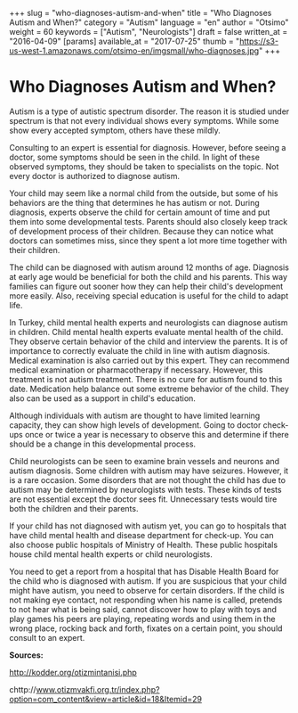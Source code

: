 +++
slug = "who-diagnoses-autism-and-when"
title = "Who Diagnoses Autism and When?"
category = "Autism"
language = "en"
author = "Otsimo"
weight = 60
keywords = ["Autism", "Neurologists"]
draft = false
written_at = "2016-04-09"
[params]
available_at = "2017-07-25"
thumb = "https://s3-us-west-1.amazonaws.com/otsimo-en/imgsmall/who-diagnoses.jpg"
+++

# Who Diagnoses Autism and When?

Autism is a type of autistic spectrum disorder. The reason it is studied under spectrum is that not every individual shows every symptoms. While some show every accepted symptom, others have these mildly.

Consulting to an expert is essential for diagnosis. However, before seeing a doctor, some symptoms should be seen in the child. In light of these observed symptoms, they should be taken to specialists on the topic. Not every doctor is authorized to diagnose autism.

Your child may seem like a normal child from the outside, but some of his behaviors are the thing that determines he has autism or not. During diagnosis, experts observe the child for certain amount of time and put them into some developmental tests. Parents should also closely keep track of development process of their children. Because they can notice what doctors can sometimes miss, since they spent a lot more time together with their children.

The child can be diagnosed with autism around 12 months of age. Diagnosis at early age would be beneficial for both the child and his parents. This way families can figure out sooner how they can help their child's development more easily. Also, receiving special education is useful for the child to adapt life.

In Turkey, child mental health experts and neurologists can diagnose autism in children. Child mental health experts evaluate mental health of the child. They observe certain behavior of the child and interview the parents. It is of importance to correctly evaluate the child in line with autism diagnosis. Medical examination is also carried out by this expert. They can recommend medical examination or pharmacotherapy if necessary. However, this treatment is not autism treatment. There is no cure for autism found to this date. Medication help balance out some extreme behavior of the child. They also can be used as a support in child's education.

Although individuals with autism are thought to have limited learning capacity, they can show high levels of development. Going to doctor check-ups once or twice a year is necessary to observe this and determine if there should be a change in this developmental process.


Child neurologists can be seen to examine brain vessels and neurons and autism diagnosis. Some children with autism may have seizures. However, it is a rare occasion. Some disorders that are not thought the child has due to autism may be determined by neurologists with tests. These kinds of tests are not essential except the doctor sees fit. Unnecessary tests would tire both the children and their parents.

If your child has not diagnosed with autism yet, you can go to hospitals that have child mental health and disease department for check-up. You can also choose public hospitals of Ministry of Health. These public hospitals house child mental health experts or child neurologists.

You need to get a report from a hospital that has Disable Health Board for the child who is diagnosed with autism. If you are suspicious that your child might have autism, you need to observe for certain disorders. If the child is not making eye contact, not responding when his name is called, pretends to not hear what is being said, cannot discover how to play with toys and play games his peers are playing, repeating words and using them in the wrong place, rocking back and forth, fixates on a certain point, you should consult to an expert.

**Sources:**

http://kodder.org/otizmintanisi.php

chttp://www.otizmvakfi.org.tr/index.php?option=com_content&view=article&id=18&Itemid=29
